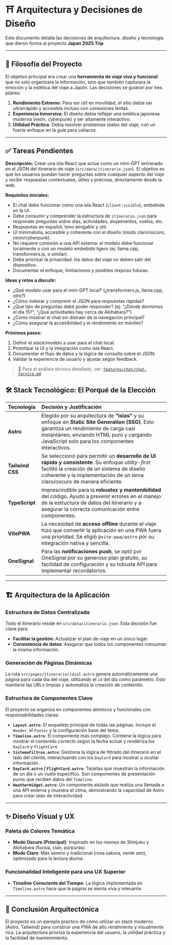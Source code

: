# ⛩️ Arquitectura y Decisiones de Diseño

Este documento detalla las decisiones de arquitectura, diseño y tecnología que dieron forma al proyecto **Japan 2025 Trip**.

---

## 🎯 Filosofía del Proyecto

El objetivo principal era crear una **herramienta de viaje viva y funcional** que no solo organizara la información, sino que también capturara la emoción y la estética del viaje a Japón. Las decisiones se guiaron por tres pilares:

1.  **Rendimiento Extremo**: Para ser útil en movilidad, el sitio debía ser ultrarrápido y accesible incluso con conexiones lentas.
2.  **Experiencia Inmersiva**: El diseño debía reflejar una estética japonesa moderna (neón, cyberpunk) y ser altamente interactivo.
3.  **Utilidad Práctica**: Debía resolver problemas reales del viaje, con un fuerte enfoque en la guía para celíacos.

---

## ✅ Tareas Pendientes


  **Descripción:**
  Crear una isla React que actúe como un mini-GPT entrenado en el JSON del itinerario de viaje (`src/data/itinerario.json`). El objetivo es que los usuarios puedan hacer preguntas sobre cualquier aspecto del viaje y recibir respuestas contextuales, útiles y precisas, directamente desde la web.

  **Requisitos iniciales:**
  - El chat debe funcionar como una isla React (`client:visible`), embebida en la UI.
  - Debe consumir y comprender la estructura de `itinerario.json` para responder preguntas sobre días, actividades, alojamientos, vuelos, etc.
  - Respuestas en español, tono amigable y útil.
  - UI minimalista, accesible y coherente con el diseño (modo claro/oscuro, neón/cyberpunk).
  - No requiere conexión a una API externa: el modelo debe funcionar localmente o con un modelo embebido ligero (ej: llama.cpp, transformers.js, o similar).
  - Debe priorizar la privacidad: los datos del viaje no deben salir del dispositivo.
  - Documentar el enfoque, limitaciones y posibles mejoras futuras.

  **Ideas y retos a discutir:**
  - ¿Qué modelo usar para el mini-GPT local? (¿transformers.js, llama.cpp, otro?)
  - ¿Cómo indexar y comprimir el JSON para respuestas rápidas?
  - ¿Qué tipo de preguntas debe poder responder? (ej: “¿Dónde dormimos el día 15?”, “¿Qué actividades hay cerca de Akihabara?”)
  - ¿Cómo mostrar el chat sin distraer de la navegación principal?
  - ¿Cómo asegurar la accesibilidad y el rendimiento en móviles?

  **Próximos pasos:**
  1. Definir el stack/modelo a usar para el chat local.
  2. Prototipar la UI y la integración como isla React.
  3. Documentar el flujo de datos y la lógica de consulta sobre el JSON.
  4. Validar la experiencia de usuario y ajustar según feedback.

  > 🔎 Para el análisis técnico detallado, ver: [`features/chat/chat-tecnico.md`](features/chat/chat-tecnico.md)

## 🛠️ Stack Tecnológico: El Porqué de la Elección

| Tecnología | Decisión y Justificación |
| :--- | :--- |
| **Astro** | Elegido por su arquitectura de **"islas"** y su enfoque en **Static Site Generation (SSG)**. Esto garantiza un rendimiento de carga casi instantáneo, enviando HTML puro y cargando JavaScript solo para los componentes interactivos. |
| **Tailwind CSS** | Se seleccionó para permitir un **desarrollo de UI rápido y consistente**. Su enfoque *utility-first* facilitó la creación de un sistema de diseño coherente y la implementación de un tema claro/oscuro de manera eficiente. |
| **TypeScript** | Imprescindible para la **robustez y mantenibilidad** del código. Ayudó a prevenir errores en el manejo de la estructura de datos del itinerario y a asegurar la correcta comunicación entre componentes. |
| **VitePWA** | La necesidad de **acceso offline** durante el viaje hizo que convertir la aplicación en una PWA fuera una prioridad. Se eligió `@vite-pwa/astro` por su integración nativa y sencilla. |
| **OneSignal** | Para las **notificaciones push**, se optó por OneSignal por su generoso plan gratuito, su facilidad de configuración y su robusta API para implementar recordatorios. |

---

## 🏗️ Arquitectura de la Aplicación

### Estructura de Datos Centralizada

Todo el itinerario reside en `src/data/itinerario.json`. Esta decisión fue clave para:
- **Facilitar la gestión**: Actualizar el plan de viaje en un único lugar.
- **Consistencia de datos**: Asegurar que todos los componentes consuman la misma información.

### Generación de Páginas Dinámicas

La ruta `src/pages/itinerario/[dia].astro` genera automáticamente una página para cada día del viaje, utilizando el `id` del día como parámetro. Esto mantiene las URLs limpias y automatiza la creación de contenido.

### Estructura de Componentes Clave

El proyecto se organiza en componentes atómicos y funcionales con responsabilidades claras:

- **`Layout.astro`**: El esqueleto principal de todas las páginas. Incluye el `Header`, el `Footer` y la configuración base del tema.
- **`Timeline.astro`**: El componente más complejo. Contiene la lógica para mostrar el contenido correcto según la fecha actual y renderiza los `DayCard` y `FlightCard`.
- **`SistemaFiltros.astro`**: Gestiona la lógica de filtrado del itinerario en el lado del cliente, interactuando con los `DayCard` para mostrar u ocultar información.
- **`DayCard.astro` / `FlightCard.astro`**: Tarjetas que muestran la información de un día o un vuelo específico. Son componentes de presentación puros que reciben datos del `Timeline`.
- **`WeatherWidget.astro`**: Un componente aislado que realiza una llamada a una API externa y muestra el clima, demostrando la capacidad de Astro para crear islas de interactividad.

---

## ✨ Diseño Visual y UX

### Paleta de Colores Temática

- **Modo Oscuro (Principal)**: Inspirado en los neones de Shinjuku y Akihabara (fucsia, cian, púrpuras).
- **Modo Claro**: Más sereno y tradicional (rosa sakura, verde zen), optimizado para la lectura diurna.

### Funcionalidad Inteligente para una UX Superior

- **Timeline Consciente del Tiempo**: La lógica implementada en `Timeline.astro` hace que la página se sienta viva y relevante.

---

## 🎌 Conclusión Arquitectónica

El proyecto es un ejemplo práctico de cómo utilizar un stack moderno (Astro, Tailwind) para construir una PWA de alto rendimiento y visualmente rica. La arquitectura prioriza la experiencia del usuario, la utilidad práctica y la facilidad de mantenimiento.